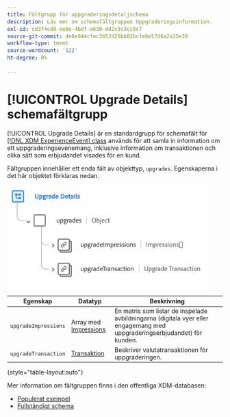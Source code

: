 ```yaml
---
title: Fältgrupp för uppgraderingsdetaljschema
description: Läs mer om schemafältgruppen Uppgraderingsinformation.
exl-id: cd3f4cd9-ee0e-4bdf-a630-dd2c3c3cc8c7
source-git-commit: de8e944cfec3b52d25bb02bcfebe57d6a2a35e39
workflow-type: tm+mt
source-wordcount: '122'
ht-degree: 0%

---
```


# [!UICONTROL Upgrade Details] schemafältgrupp

[!UICONTROL Upgrade Details] är en standardgrupp för schemafält för [[!DNL XDM ExperienceEvent] class](../../classes/experienceevent.md) används för att samla in information om ett uppgraderingsevenemang, inklusive information om transaktionen och olika sätt som erbjudandet visades för en kund.

Fältgruppen innehåller ett enda fält av objekttyp, `upgrades`. Egenskaperna i det här objektet förklaras nedan.

![Struktur för uppgraderingsinformation](../../images/field-groups/upgrade-details.png)

| Egenskap | Datatyp | Beskrivning |
| --- | --- | --- |
| `upgradeImpressions` | Array med [Impressions](../../data-types/impressions.md) | En matris som listar de inspelade avbildningarna (digitala vyer eller engagemang med uppgraderingserbjudandet) för kunden. |
| `upgradeTransaction` | [Transaktion](../../data-types/transaction.md) | Beskriver valutatransaktionen för uppgraderingen. |

{style="table-layout:auto"}

Mer information om fältgruppen finns i den offentliga XDM-databasen:

* [Populerat exempel](https://github.com/adobe/xdm/blob/master/components/fieldgroups/experience-event/industry-verticals/experienceevent-upgrade-details.example.1.json)
* [Fullständigt schema](https://github.com/adobe/xdm/blob/master/components/fieldgroups/experience-event/industry-verticals/experienceevent-upgrade-details.schema.json)
